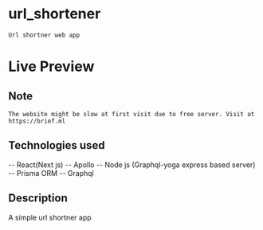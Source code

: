 # url_shortener
    Url shortner web app

# Live Preview
## Note 
    The website might be slow at first visit due to free server. Visit at https://brief.ml

 ## Technologies used
 -- React(Next js)
 -- Apollo
 -- Node js (Graphql-yoga express based server)
 -- Prisma ORM
 -- Graphql

 ## Description
 A simple url shortner app